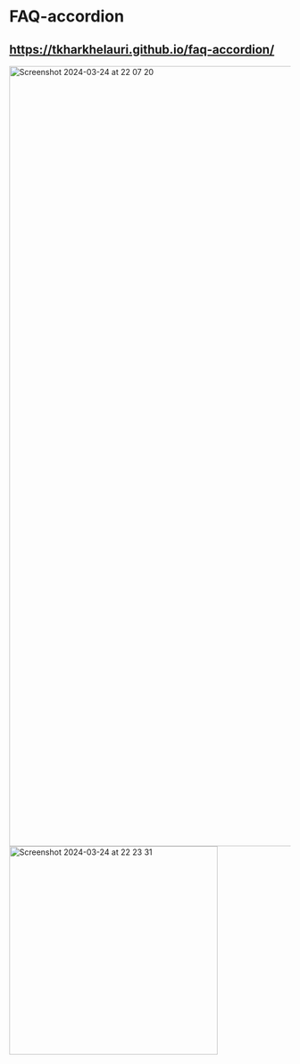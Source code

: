 #  FAQ-accordion
##  https://tkharkhelauri.github.io/faq-accordion/
<img width="1396" alt="Screenshot 2024-03-24 at 22 07 20" src="https://github.com/Tkharkhelauri/faq-accordion/assets/95001028/8f6ec39e-059d-46ab-811e-1c924e6f55d8">
<img width="373" alt="Screenshot 2024-03-24 at 22 23 31" src="https://github.com/Tkharkhelauri/faq-accordion/assets/95001028/edfb7df3-fa83-4658-aa88-136c22cc7bcb">
